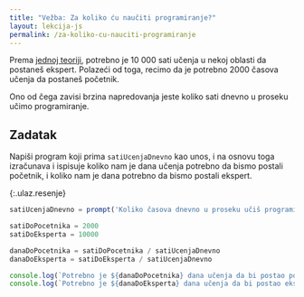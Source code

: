 ```yaml
---
title: "Vežba: Za koliko ću naučiti programiranje?"
layout: lekcija-js
permalink: /za-koliko-cu-nauciti-programiranje
---
```


Prema [jednoj teoriji](https://en.wikipedia.org/wiki/Outliers_(book)), potrebno je 10 000 sati učenja u nekoj oblasti da postaneš ekspert. Polazeći od toga, recimo da je potrebno 2000 časova učenja da postaneš početnik.

Ono od čega zavisi brzina napredovanja jeste koliko sati dnevno u proseku učimo programiranje.

## Zadatak

Napiši program koji prima `satiUcenjaDnevno` kao unos, i na osnovu toga izračunava i ispisuje koliko nam je dana učenja potrebno da bismo postali početnik, i koliko nam je dana potrebno da bismo postali ekspert.

{:.ulaz.resenje}
```js
satiUcenjaDnevno = prompt('Koliko časova dnevno u proseku učiš programiranje?')

satiDoPocetnika = 2000
satiDoEksperta = 10000

danaDoPocetnika = satiDoPocetnika / satiUcenjaDnevno
danaDoEksperta = satiDoEksperta / satiUcenjaDnevno

console.log(`Potrebno je ${danaDoPocetnika} dana učenja da bi postao početnik.`)
console.log(`Potrebno je ${danaDoEksperta} dana učenja da bi postao ekspert.`)

```